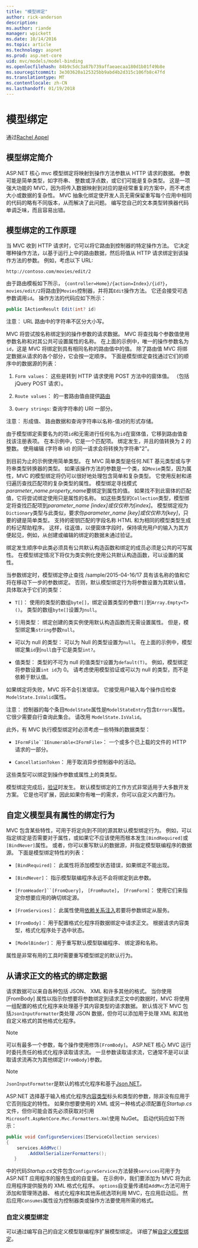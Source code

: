 ```yaml
---
title: "模型绑定"
author: rick-anderson
description: 
ms.author: riande
manager: wpickett
ms.date: 10/14/2016
ms.topic: article
ms.technology: aspnet
ms.prod: asp.net-core
uid: mvc/models/model-binding
ms.openlocfilehash: 84b9c5dc3a87b739affaeaecaa180d1b01f49b8e
ms.sourcegitcommit: 3e303620a125325bb9abd4b2d315c106fb8c47fd
ms.translationtype: MT
ms.contentlocale: zh-CN
ms.lasthandoff: 01/19/2018
---
```

# <a name="model-binding"></a>模型绑定

通过[Rachel Appel](https://github.com/rachelappel)

## <a name="introduction-to-model-binding"></a>模型绑定简介

ASP.NET 核心 mvc 模型绑定将映射到操作方法参数从 HTTP 请求的数据。 参数可能是简单类型，如字符串、 整数或浮点数，或它们可能是复杂类型。 这是一项强大功能的 MVC，因为将传入数据映射到对应的是经常重复的方案中，而不考虑大小或数据的复杂性。 MVC 抽象化绑定使开发人员无需保留重写每个应用中相同的代码的略有不同版本，从而解决了此问题。 编写您自己的文本类型转换器代码单调乏味，而且容易出错。

## <a name="how-model-binding-works"></a>模型绑定的工作原理

当 MVC 收到 HTTP 请求时，它可以将它路由到控制器的特定操作方法。 它决定哪种操作方法，以基于运行上中的路由数据，然后将值从 HTTP 请求绑定到该操作方法的参数。 例如，考虑以下 URL:

`http://contoso.com/movies/edit/2`

由于路由模板如下所示， `{controller=Home}/{action=Index}/{id?}`，`movies/edit/2`将路由到`Movies`控制器，并将其`Edit`操作方法。 它还会接受可选参数调用`id`。 操作方法的代码应如下所示：

```csharp
public IActionResult Edit(int? id)
   ```

注意： URL 路由中的字符串不区分大小写。

MVC 将尝试按名称绑定到的操作参数的请求数据。 MVC 将查找每个参数值使用参数名称和对其公共可设置属性的名称。 在上面的示例中，唯一的操作参数名为`id`，这是 MVC 将绑定到具有相同名称的路由值中的值。 除了路由值 MVC 将绑定数据从请求的各个部分，它会按一定顺序。 下面是模型绑定查找通过它们的顺序中的数据源的列表：

1. `Form values`： 这些是转到 HTTP 请求使用 POST 方法中的窗体值。 （包括 jQuery POST 请求）。

2. `Route values`： 的一套路由值由提供[路由](../../fundamentals/routing.md)

3. `Query strings`: 查询字符串的 URI 一部分。

<!-- DocFX BUG
The link works but generates an error when building with DocFX
@fundamentals/routing
[Routing](xref:fundamentals/routing)
-->

注意： 形成值、 路由数据和查询字符串以名称-值对的形式存储。

由于模型绑定索要名为的项`id`和无需进行任何名为`id`在窗体值，它移到路由值查找该注册表项。 在本示例中，它是一个匹配项。 绑定发生，并且的值转换为 2 的整数。 使用编辑 (字符串 id) 的同一请求会将转换为字符串"2"。

到目前为止的示例使用简单类型。 在 MVC 简单类型是任何.NET 基元类型或与字符串类型转换器的类型。 如果该操作方法的参数是一个类，如`Movie`类型，因为属性，MVC 的模型绑定将仍可以很好地处理包含简单和复杂类型。 它使用反射和递归遍历查找匹配项的复杂类型的属性。 模型绑定寻找模式*parameter_name.property_name*要绑定到属性的值。 如果找不到此窗体的匹配值，它将尝试绑定使用只是属性的名称。 如这些类型的`Collection`类型，模型绑定将查找匹配项到*parameter_name [index]*或仅仅称为*[index]*。 模型绑定视为`Dictionary`类型与此类似，要求你*parameter_name [key]*或仅仅称为*[key]*，只要的键是简单类型。 支持的密钥匹配的字段名称 HTML 和为相同的模型类型生成的标记帮助程序。 这样，往返值，以便窗体字段时，保持填充用户的输入为其方便起见，例如，从创建或编辑的绑定的数据未通过验证。

绑定发生顺序中此类必须具有公共默认构造函数和绑定的成员必须是公共的可写属性。 在模型绑定情况下将仅为类实例化使用公共默认构造函数，可以设置的属性。

当参数绑定时，模型绑定停止查找 /sample/2015-04-16/17 具有该名称的值和它将在移动下一步的参数绑定。 否则，默认模型绑定行为将参数设置为其默认值，具体取决于它们的类型：

* `T[]`： 使用的类型的数组`byte[]`，绑定设置类型的参数`T[]`到`Array.Empty<T>()`。 类型的数组`byte[]`设置为`null`。

* 引用类型： 绑定创建的类实例使用默认构造函数而无需设置属性。 但是，模型绑定集`string`参数`null`。

* 可以为 null 的类型： 可以为 Null 的类型设置为`null`。 在上面的示例中，模型绑定集`id`到`null`由于它是类型`int?`。

* 值类型： 类型的不可为 null 的值类型`T`设置为`default(T)`。 例如，模型绑定将参数设置`int id`为 0。 请考虑使用模型验证或可以为 null 的类型，而不是依赖于默认值。

如果绑定将失败，MVC 将不会引发错误。 它接受用户输入每个操作应检查`ModelState.IsValid`属性。

注意： 控制器的每个条目`ModelState`属性是`ModelStateEntry`包含`Errors`属性。 它很少需要自行查询此集合。 请改用 `ModelState.IsValid`。

此外，有 MVC 执行模型绑定时必须考虑一些特殊的数据类型：

* `IFormFile``IEnumerable<IFormFile>`： 一个或多个已上载的文件的 HTTP 请求的一部分。

* `CancellationToken`： 用于取消异步控制器中的活动。

这些类型可以绑定到操作参数或属性上的类类型。

模型绑定完成后，[验证](validation.md)时发生。 默认模型绑定的工作方式非常适用于大多数开发方案。 它是也可扩展，因此如果你有唯一的需求，你可以自定义内置行为。

## <a name="customize-model-binding-behavior-with-attributes"></a>自定义模型具有属性的绑定行为

MVC 包含某些特性，可用于将定向到不同的源其默认模型绑定行为。 例如，可以指定绑定是否需要对于属性，或如果它不应该使用而根本发生`[BindRequired]`或`[BindNever]`属性。 或者，你可以重写默认的数据源，并指定模型联编程序的数据源。 下面是模型绑定特性的列表：

* `[BindRequired]`： 此属性将添加模型状态错误，如果绑定不能出现。

* `[BindNever]`： 指示模型联编程序永远不会将绑定到此参数。

* `[FromHeader]``[FromQuery]`， `[FromRoute]`， `[FromForm]`： 使用它们来指定你想要应用的确切绑定源。

* `[FromServices]`： 此属性使用[依赖关系注入](../../fundamentals/dependency-injection.md)若要将参数绑定从服务。

* `[FromBody]`： 用于配置格式化程序将数据绑定中请求正文。 根据请求内容类型，格式化程序处于选中状态。

* `[ModelBinder]`： 用于重写默认模型联编程序、 绑定源和名称。

属性是非常有用的工具时需要重写模型绑定的默认行为。

## <a name="binding-formatted-data-from-the-request-body"></a>从请求正文的格式的绑定数据

请求数据可以来自各种包括 JSON、 XML 和许多其他的格式。 当你使用 [FromBody] 属性以指示你想要将参数绑定到请求正文中的数据时，MVC 将使用一组配置的格式化程序来处理基于其内容类型的请求数据。 默认情况下 MVC 包括`JsonInputFormatter`类处理 JSON 数据，但你可以添加用于处理 XML 和其他自定义格式的其他格式化程序。

> [!NOTE]
> 可以有最多一个参数，每个操作使用修饰`[FromBody]`。 ASP.NET 核心 MVC 运行时委托责任的格式化程序读取请求流。 一旦参数读取请求流，它通常不是可以读取请求流再次为其他绑定`[FromBody]`参数。

> [!NOTE]
> `JsonInputFormatter`是默认的格式化程序和基于[Json.NET](https://www.newtonsoft.com/json)。

ASP.NET 选择基于输入格式化程序[内容类型](https://www.w3.org/Protocols/rfc1341/4_Content-Type.html)标头和类型的参数，除非没有应用于它否则指定的特性。 如果你想要使用的 XML 或另一种格式必须配置在*Startup.cs*文件，但你可能会首先必须获取对引用`Microsoft.AspNetCore.Mvc.Formatters.Xml`使用 NuGet。 启动代码应如下所示：

```csharp
public void ConfigureServices(IServiceCollection services)
{
    services.AddMvc()
        .AddXmlSerializerFormatters();
   }
```

中的代码*Startup.cs*文件包含`ConfigureServices`方法替换`services`可用于为 ASP.NET 应用程序的服务生成的自变量。 在示例中，我们要添加为 MVC 将为此应用程序提供服务的 XML 格式化程序。 `options`自变量传递给`AddMvc`方法可用于添加和管理筛选器、 格式化程序和其他系统选项利用 MVC，在应用启动后。 然后应用`Consumes`属性设为控制器类或操作方法要使用所需的格式。

### <a name="custom-model-binding"></a>自定义模型绑定

可以通过编写自己的自定义模型联编程序扩展模型绑定。 详细了解[自定义模型绑定](../advanced/custom-model-binding.md)。
